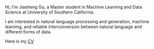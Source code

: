 Hi, I'm Jiasheng Gu, a Master student in Machine Learning and Data Science at University of Southern California.

I am interested in natural language processing and generation, machine learning, and reliable interconversion between natural language and different forms of data.

Here is my [CV](https://docs.google.com/viewer?url=https://raw.githubusercontent.com/jiashenggu/Jiasheng_Gu_CV/blob/gh_actions_builds/Jiasheng_Gu_CV.pdf)

